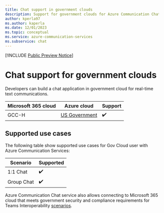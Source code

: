 ```yaml
---
title: Chat support in government clouds
description: Support for government clouds for Azure Communication Chat service
author: kperla97
ms.author: kaperla
ms.date: 12/01/2023
ms.topic: conceptual
ms.service: azure-communication-services
ms.subservice: chat
---
```


[!INCLUDE [Public Preview Notice](includes/public-preview-include.md)]

# Chat support for government clouds
Developers can build a chat application in government cloud for real-time text communications. 

| Microsoft 365 cloud| Azure cloud| Support |
| --- | --- | --- |
| GCC-H|[US Government](../../../azure-government/documentation-government-welcome.md) | ✔️ |

## Supported use cases

The following table show supported use cases for Gov Cloud user with Azure Communication Services:

| Scenario | Supported |
| --- | --- |
| 1:1 Chat | ✔️ |
| Group Chat | ✔️ |

Azure Communication Chat service also allows connecting to Microsoft 365 cloud that meets government security and compliance requirements for Teams Interoperability [scenarios](../interop/guest/government-cloud.md). 

